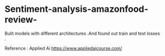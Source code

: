 # Sentiment-analysis-amazonfood-review-
Bulit models with different architectures .And found out train and test losses . 

Reference : Applied Ai 
https://www.appliedaicourse.com/
